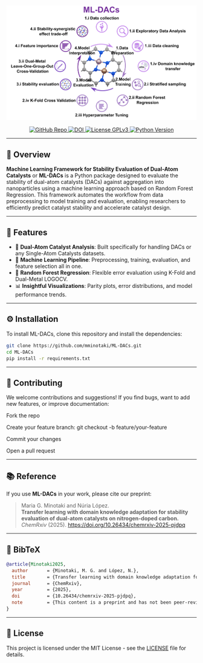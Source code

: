 <p align="center">
  <img src="./media/workflow_ml.png" alt="Workflow animation" width="1000"/>
</p>

<p align="center">
  <a href="https://github.com/mminotaki/ML-DACs" target="_blank" rel="noopener noreferrer">
    <img src="https://img.shields.io/badge/GitHub-ML--DACs-181717?style=flat&logo=github&logoColor=white" alt="GitHub Repo" />
  </a>
  <a href="https://doi.org/10.26434/chemrxiv-2025-pjdpq" target="_blank" rel="noopener noreferrer">
    <img src="https://img.shields.io/badge/DOI-10.26434%2Fchemrxiv--2025--pjdpq-blue?style=flat" alt="DOI" />
  </a>
  <a href="https://www.gnu.org/licenses/gpl-3.0.en.html" target="_blank" rel="noopener noreferrer">
    <img src="https://img.shields.io/badge/License-GPLv3-blue?style=flat&logo=gnu&logoColor=white" alt="License GPLv3" />
  </a>
  <a href="https://www.python.org" target="_blank" rel="noopener noreferrer">
    <img src="https://img.shields.io/badge/Python-3.10-blue?style=flat&logo=python&logoColor=white" alt="Python Version" />
  </a>
</p>

---

## 📖 Overview

**Machine Learning Framework for Stability Evaluation of Dual-Atom Catalysts** or **ML-DACs** is a Python package designed to evaluate the stability of dual-atom catalysts (DACs) against aggregation into nanoparticles using a machine learning approach based on Random Forest Regression. This framework automates the workflow from data preprocessing to model training and evaluation, enabling researchers to efficiently predict catalyst stability and accelerate catalyst design.

---

## 🚀 Features

- 🔬 **Dual-Atom Catalyst Analysis**: Built specifically for handling DACs or any Single-Atom Catalysts datasets.
- 🧠 **Machine Learning Pipeline**: Preprocessing, training, evaluation, and feature selection all in one.
- 🌳 **Random Forest Regression**: Flexible error evaluation using K-Fold and Dual-Metal LOGOCV.
- 📊 **Insightful Visualizations**: Parity plots, error distributions, and model performance trends.

---

## ⚙️ Installation

To install ML-DACs, clone this repository and install the dependencies:

```bash
git clone https://github.com/mminotaki/ML-DACs.git
cd ML-DACs
pip install -r requirements.txt
```
---

## 🤝 Contributing

We welcome contributions and suggestions!
If you find bugs, want to add new features, or improve documentation:

Fork the repo

Create your feature branch: git checkout -b feature/your-feature

Commit your changes

Open a pull request

---

## 📚 Reference

If you use **ML-DACs** in your work, please cite our preprint:

> Maria G. Minotaki and Núria López.  
> **Transfer learning with domain knowledge adaptation for stability evaluation of dual-atom catalysts on nitrogen-doped carbon.**  
> *ChemRxiv* (2025). https://doi.org/10.26434/chemrxiv-2025-pjdpq

---

## 📖 BibTeX

```bibtex
@article{Minotaki2025,
  author       = {Minotaki, M. G. and López, N.},
  title        = {Transfer learning with domain knowledge adaptation for stability evaluation of dual-atom catalysts on nitrogen-doped carbon},
  journal      = {ChemRxiv},
  year         = {2025},
  doi          = {10.26434/chemrxiv-2025-pjdpq},
  note         = {This content is a preprint and has not been peer-reviewed}
}
```
---
## 📄 License

This project is licensed under the MIT License - see the [LICENSE](LICENSE) file for details.
